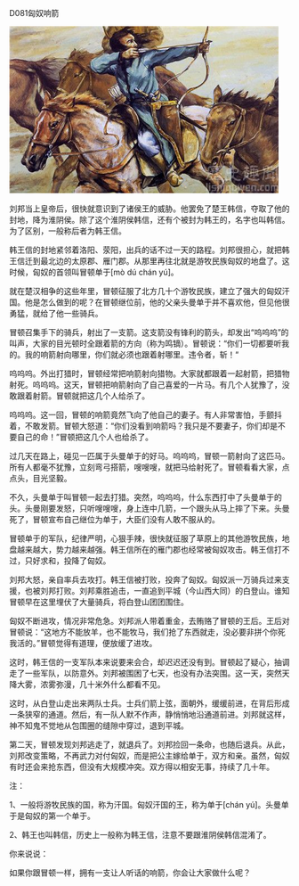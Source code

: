 D081匈奴响箭

![匈奴响箭](匈奴响箭.jpg)

刘邦当上皇帝后，很快就意识到了诸侯王的威胁。他罢免了楚王韩信，夺取了他的封地，降为淮阴侯。除了这个淮阴侯韩信，还有个被封为韩王的，名字也叫韩信。为了区别，一般称后者为韩王信。

韩王信的封地紧邻着洛阳、荥阳，出兵的话不过一天的路程。刘邦很担心，就把韩王信迁到最北边的太原郡、雁门郡。从那里再往北就是游牧民族匈奴的地盘了。这时候，匈奴的首领叫冒顿单于[mò dú chán yú]。

就在楚汉相争的这些年里，冒顿征服了北方几十个游牧民族，建立了强大的匈奴汗国。他是怎么做到的呢？在冒顿继位前，他的父亲头曼单于并不喜欢他，但见他很勇猛，就给了他一些骑兵。

冒顿召集手下的骑兵，射出了一支箭。这支箭没有锋利的箭头，却发出“呜呜呜”的叫声，大家的目光顿时全跟着箭的方向（称为鸣镝）。冒顿说：“你们一切都要听我的。我的响箭射向哪里，你们就必须也跟着射哪里。违令者，斩！“

呜呜呜。外出打猎时，冒顿经常把响箭射向猎物。大家就都跟着一起射箭，把猎物射死。呜呜呜。这天，冒顿把响箭射向了自己喜爱的一片马。有几个人犹豫了，没敢跟着射箭。冒顿就把这几个人给杀了。

呜呜呜。这一回，冒顿的响箭竟然飞向了他自己的妻子。有人非常害怕，手颤抖着，不敢发箭。冒顿大怒道：“你们没看到响箭吗？我只是不要妻子，你们却是不要自己的命！”冒顿把这几个人也给杀了。

过几天在路上，碰见一匹属于头曼单于的好马。呜呜呜，冒顿一箭射向了这匹马。所有人都毫不犹豫，立刻弯弓搭箭，嗖嗖嗖，就把马给射死了。冒顿看看大家，点点头，目光坚毅。

不久，头曼单于叫冒顿一起去打猎。突然，呜呜呜，什么东西打中了头曼单于的头。头曼刚要发怒，只听嗖嗖嗖，身上连中几箭，一个跟头从马上摔了下来。头曼死了，冒顿宣布自己继位为单于，大臣们没有人敢不服从的。

冒顿单于的军队，纪律严明，心狠手辣，很快就征服了草原上的其他游牧民族，地盘越来越大，势力越来越强。韩王信所在的雁门郡也经常被匈奴攻击。韩王信打不过，只好求和，投降了匈奴。

刘邦大怒，亲自率兵去攻打。韩王信被打败，投奔了匈奴。匈奴派一万骑兵过来支援，也被刘邦打败。刘邦乘胜追击，一直追到平城（今山西大同）的白登山。谁知冒顿早在这里埋伏了大量骑兵，将白登山团团围住。

匈奴不断进攻，情况非常危急。刘邦派人带着重金，去贿赂了冒顿的王后。王后对冒顿说：“这地方不能放羊，也不能牧马，我们抢了东西就走，没必要非拼个你死我活的。”冒顿觉得有道理，便放缓了进攻。

这时，韩王信的一支军队本来说要来会合，却迟迟还没有到。冒顿起了疑心，抽调走了一些军队，以防意外。刘邦被围困了七天，也没有办法突围。这一天，突然天降大雾，浓雾弥漫，几十米外什么都看不见。

这时，从白登山走出来两队士兵。士兵们箭上弦，面朝外，缓缓前进，在背后形成一条狭窄的通道。然后，有一队人默不作声，静悄悄地沿通道前进。刘邦就这样，神不知鬼不觉地从包围圈的缝隙中穿过，退到平城。

第二天，冒顿发现刘邦逃走了，就退兵了。刘邦捡回一条命，也随后退兵。从此，刘邦改变策略，不再武力对付匈奴，而是把公主嫁给单于，双方和亲。虽然，匈奴有时还会来抢东西，但没有大规模冲突。双方得以相安无事，持续了几十年。



注：

1、一般将游牧民族的国，称为汗国。匈奴汗国的王，称为单于[chán yú]。头曼单于是匈奴的第一个单于。

2、韩王也叫韩信，历史上一般称为韩王信，注意不要跟淮阴侯韩信混淆了。



你来说说：

如果你跟冒顿一样，拥有一支让人听话的响箭，你会让大家做什么呢？

